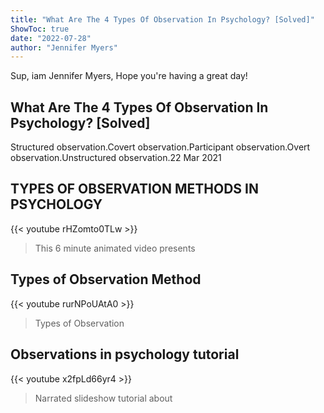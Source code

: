 ```yaml
---
title: "What Are The 4 Types Of Observation In Psychology? [Solved]"
ShowToc: true 
date: "2022-07-28"
author: "Jennifer Myers" 
---
```


Sup, iam Jennifer Myers, Hope you're having a great day!
## What Are The 4 Types Of Observation In Psychology? [Solved]
Structured observation.Covert observation.Participant observation.Overt observation.Unstructured observation.22 Mar 2021

## TYPES OF OBSERVATION METHODS IN PSYCHOLOGY
{{< youtube rHZomto0TLw >}}
>This 6 minute animated video presents 

## Types of Observation Method
{{< youtube rurNPoUAtA0 >}}
>Types of Observation

## Observations in psychology tutorial
{{< youtube x2fpLd66yr4 >}}
>Narrated slideshow tutorial about 

